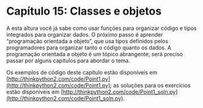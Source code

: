 # Capítulo 15: Classes e objetos

A esta altura você já sabe como usar funções para organizar código e tipos integrados para organizar dados. O próximo passo é aprender “programação orientada a objeto”, que usa tipos definidos pelos programadores para organizar tanto o código quanto os dados. A programação orientada a objeto é um tópico abrangente; será preciso passar por alguns capítulos para abordar o tema.

Os exemplos de código deste capítulo estão disponíveis em [http://thinkpython2.com/code/Point1.py](http://thinkpython2.com/code/Point1.py); as soluções para os exercícios estão disponíveis em [http://thinkpython2.com/code/Point1_soln.py](http://thinkpython2.com/code/Point1_soln.py).
